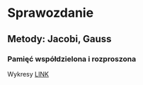 # Sprawozdanie
## Metody: Jacobi, Gauss
### Pamięć współdzielona i rozproszona
Wykresy [LINK](charts.ipynb)
